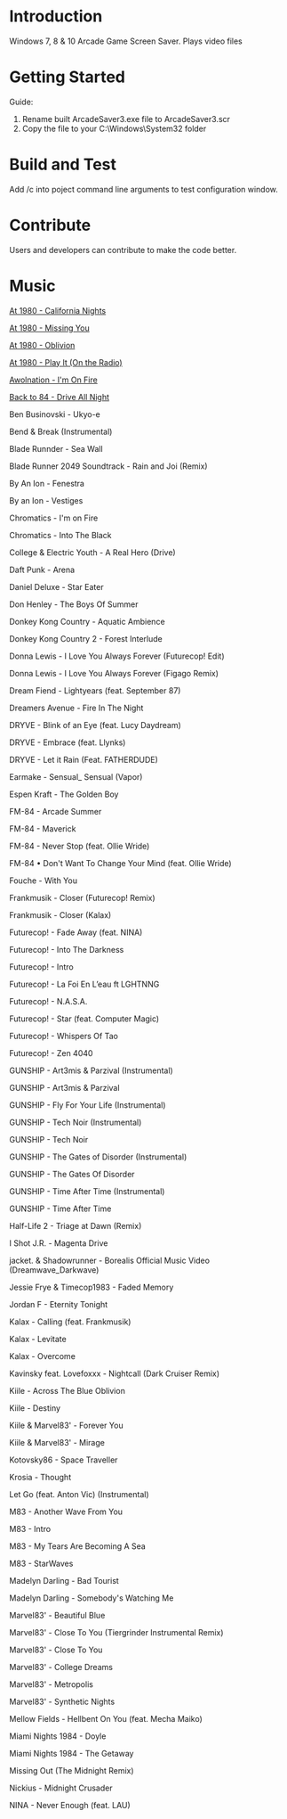 # Introduction
Windows 7, 8 & 10 Arcade Game Screen Saver. Plays video files

# Getting Started
Guide:
1.	Rename built ArcadeSaver3.exe file to ArcadeSaver3.scr
2.	Copy the file to your C:\Windows\System32 folder

# Build and Test
Add /c into poject command line arguments to test configuration window.

# Contribute
Users and developers can contribute to make the code better.

# Music
[At 1980 - California Nights](https://www.youtube.com/watch?v=8fplvRQc_nQ)

[At 1980 - Missing You](https://www.youtube.com/watch?v=i_XkHZ3yvZY)

[At 1980 - Oblivion](https://www.youtube.com/watch?v=TxUmzblpvf0)

[At 1980 - Play It (On the Radio)](https://www.youtube.com/watch?v=nr1imaawSIc)

[Awolnation - I'm On Fire](https://www.youtube.com/watch?v=QPPLAHn0Hz8)

[Back to 84 - Drive All Night](https://www.youtube.com/watch?v=QqChubkbB7E)

Ben Businovski - Ukyo-e

Bend & Break (Instrumental)

Blade Runnder - Sea Wall

Blade Runner 2049 Soundtrack - Rain and Joi (Remix)

By An Ion - Fenestra

By an Ion - Vestiges

Chromatics - I'm on Fire

Chromatics - Into The Black

College & Electric Youth - A Real Hero (Drive)

Daft Punk - Arena

Daniel Deluxe - Star Eater

Don Henley - The Boys Of Summer

Donkey Kong Country - Aquatic Ambience

Donkey Kong Country 2 - Forest Interlude

Donna Lewis -  I Love You Always Forever (Futurecop! Edit)

Donna Lewis - I Love You Always Forever (Figago Remix)

Dream Fiend - Lightyears (feat. September 87)

Dreamers Avenue - Fire In The Night

DRYVE - Blink of an Eye (feat. Lucy Daydream)

DRYVE - Embrace (feat. Llynks)

DRYVE - Let it Rain (Feat. FATHERDUDE)

Earmake - Sensual_ Sensual (Vapor)

Espen Kraft - The Golden Boy

FM-84 - Arcade Summer

FM-84 - Maverick

FM-84 - Never Stop (feat. Ollie Wride)

FM-84 • Don't Want To Change Your Mind (feat. Ollie Wride)

Fouche - With You

Frankmusik - Closer (Futurecop! Remix)

Frankmusik - Closer (Kalax)

Futurecop! - Fade Away (feat. NINA)

Futurecop! - Into The Darkness

Futurecop! - Intro

Futurecop! - La Foi En L’eau ft LGHTNNG

Futurecop! - N.A.S.A.

Futurecop! - Star (feat. Computer Magic)

Futurecop! - Whispers Of Tao

Futurecop! - Zen 4040

GUNSHIP - Art3mis & Parzival (Instrumental)

GUNSHIP - Art3mis & Parzival

GUNSHIP - Fly For Your Life (Instrumental)

GUNSHIP - Tech Noir (Instrumental)

GUNSHIP - Tech Noir

GUNSHIP - The Gates of Disorder (Instrumental)

GUNSHIP - The Gates Of Disorder

GUNSHIP - Time After Time (Instrumental)

GUNSHIP - Time After Time

Half-Life 2 - Triage at Dawn (Remix)

I Shot J.R. - Magenta Drive

jacket. & Shadowrunner - Borealis Official Music Video (Dreamwave_Darkwave)

Jessie Frye & Timecop1983 - Faded Memory

Jordan F - Eternity Tonight

Kalax - Calling (feat. Frankmusik)

Kalax - Levitate

Kalax - Overcome

Kavinsky feat. Lovefoxxx - Nightcall (Dark Cruiser Remix)

Kiile - Across The Blue Oblivion

Kiile - Destiny

Kiile & Marvel83' - Forever You

Kiile & Marvel83' - Mirage

Kotovsky86 - Space Traveller

Krosia - Thought

Let Go (feat. Anton Vic) (Instrumental)

M83 - Another Wave From You

M83 - Intro

M83 - My Tears Are Becoming A Sea

M83 - StarWaves

Madelyn Darling - Bad Tourist

Madelyn Darling - Somebody's Watching Me

Marvel83' - Beautiful Blue

Marvel83' - Close To You (Tiergrinder Instrumental Remix)

Marvel83' - Close To You

Marvel83' - College Dreams

Marvel83' - Metropolis

Marvel83' - Synthetic Nights

Mellow Fields - Hellbent On You (feat. Mecha Maiko)

Miami Nights 1984 - Doyle

Miami Nights 1984 - The Getaway

Missing Out (The Midnight Remix)

Nickius - Midnight Crusader

NINA - Never Enough (feat. LAU)
